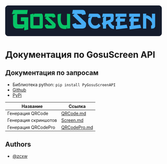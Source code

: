 ![Logo](./resources/logo.png)
# **Документация по GosuScreen API**
## Документация по запросам

- Библиотека python: `pip install PyGosuScreenAPI`
- [Github](https://github.com/zcxw-code/PyGosuScreenAPI)
- [PyPi](https://pypi.org/project/PyGosuScreenAPI/)

| Название  | Ссылка |
| ------------- | ------------- |
| Генерация QRCode  | [QRCode.md](./QRCode.md)  |
| Генерация скриншотов  | [Screen.md](./Screen.md) |
| Генерация QRCodePro  | [QRCodePro.md](./QRCodePro.md) |

## Authors

- [@zcxw](https://github.com/zcxw-code)

